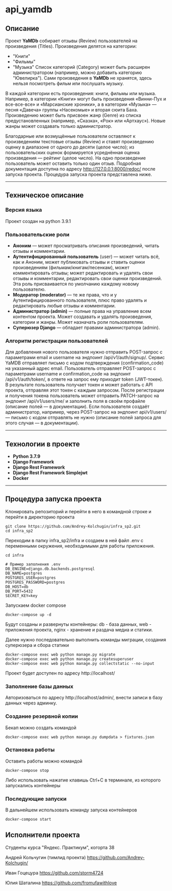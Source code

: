 # api_yamdb

## Описание

Проект **YaMDb** собирает отзывы (Review) пользователей на произведения (Titles).
Произведения делятся на категории:

- "Книги"
- "Фильмы"
- "Музыка"
  Список категорий (Category) может быть расширен администратором (например, можно добавить категорию "Ювелирка").
  Сами произведения в **YaMDb** не хранятся, здесь нельзя посмотреть фильм или послушать музыку.

В каждой категории есть произведения: книги, фильмы или музыка. Например, в категории «Книги» могут быть произведения «Винни-Пух и все-все-все» и «Марсианские хроники», а в категории «Музыка» — песня «Давеча» группы «Насекомые» и вторая сюита Баха.
Произведению может быть присвоен жанр (Genre) из списка предустановленных (например, «Сказка», «Рок» или «Артхаус»). Новые жанры может создавать только администратор.

Благодарные или возмущённые пользователи оставляют к произведениям текстовые отзывы (Review) и ставят произведению оценку в диапазоне от одного до десяти (целое число); из пользовательских оценок формируется усреднённая оценка произведения — рейтинг (целое число).
На одно произведение пользователь может оставить только один отзыв.
Подробная документация доступна по адресу http://127.0.0.1:8000/redoc/ после запуска проекта. Процедура запуска проекта представлена ниже.

---

## Техническое описание

### Версия языка

Проект создан на python 3.9.1

### Пользовательские роли

- **Аноним** — может просматривать описания произведений, читать отзывы и комментарии.
- **Аутентифицированный пользователь** (user) — может читать всё, как и Аноним, может публиковать отзывы и ставить оценки произведениям (фильмам/книгам/песенкам), может комментировать отзывы; может редактировать и удалять свои отзывы и комментарии, редактировать свои оценки произведений. Эта роль присваивается по умолчанию каждому новому пользователю.
- **Модератор (moderator)** — те же права, что и у Аутентифицированного пользователя, плюс право удалять и редактировать любые отзывы и комментарии.
- **Администратор (admin)** — полные права на управление всем контентом проекта. Может создавать и удалять произведения, категории и жанры. Может назначать роли пользователям.
- **Суперюзер Django** — обладает правами администратора (admin).

### Алгоритм регистрации пользователей

Для добавления нового пользователя нужно отправить POST-запрос с параметрами email и username на эндпоинт /api/v1/auth/signup/.
Сервис YaMDB отправляет письмо с кодом подтверждения (confirmation_code) на указанный адрес email.
Пользователь отправляет POST-запрос с параметрами username и confirmation_code на эндпоинт /api/v1/auth/token/, в ответе на запрос ему приходит token (JWT-токен).
В результате пользователь получает токен и может работать с API проекта, отправляя этот токен с каждым запросом.
После регистрации и получения токена пользователь может отправить PATCH-запрос на эндпоинт /api/v1/users/me/ и заполнить поля в своём профайле (описание полей — в документации).
Если пользователя создаёт администратор, например, через POST-запрос на эндпоинт api/v1/users/ — письмо с кодом отправлять не нужно (описание полей запроса для этого случая — в документации).

---

## Технологии в проекте
- **Python 3.7.9**
- **Django Framework**
- **Django Rest Framework**
- **Django Rest Framework Simplejwt**
- **Docker**

---

## Процедура запуска проекта

Клонировать репозиторий и перейти в него в командной строке и перейти в директорию проекта  
```
git clone https://github.com/Andrey-Kolchugin/infra_sp2.git
cd infra_sp2
```
Переходим в папку infra_sp2/infra и создаем в ней файл .env с переменными окружения, необходимыми для работы приложения.
```
cd infra
```
```
# Пример заполнения .env
DB_ENGINE=django.db.backends.postgresql
DB_NAME=postgres
POSTGRES_USER=postgres
POSTGRES_PASSWORD=postgres
DB_HOST=db
DB_PORT=5432
SECRET_KEY=key
``` 
Запускаем docker compose

```
docker-compose up -d
```
Будут созданы и развернуты контейнеры:
db - база данных,
web - приложения проекта,
nginx - хранение и раздача медиа и статики.

Далее нужно последовательно выполнить команды миграции, создания суперюзера и сбора статики
```
docker-compose exec web python manage.py migrate
docker-compose exec web python manage.py createsuperuser
docker-compose exec web python manage.py collectstatic --no-input
```
Проект будет доступен по адресу http://localhost/

### Заполнение базы данных
Авторизоваться по адресу http://localhost/admin/, внести записи в базу данных через админку.

### Создание резервной копии
Бекап можно создать командой
```
docker-compose exec web python manage.py dumpdata > fixtures.json
```
### Остановка работы
Оставить работы можно командой
```
docker-compose stop
```
Либо использовать нажатие клавишь  Ctrl+C в терминале, из которого запускались контейнеры 

### Последующие запуски
В дальнейшем использовать команду запуска контейнеров
```
docker-compose start 
```



## Исполнители проекта

Студенты курса "Яндекс. Практикум", когорта 38

Андрей Кольчугин (тимлид проекта)
https://github.com/Andrey-Kolchugin/

Иван Гоцецура
https://github.com/storm4724

Юлия Шаталина
https://github.com/fromufawithlove


